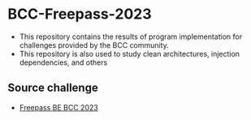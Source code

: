 # BCC-Freepass-2023

- This repository contains the results of program implementation for challenges provided by the BCC community.  
- This repository is also used to study clean architectures, injection dependencies, and others

## Source challenge

- [Freepass BE BCC 2023](https://github.com/bccfilkom-be/freepass-2023)
